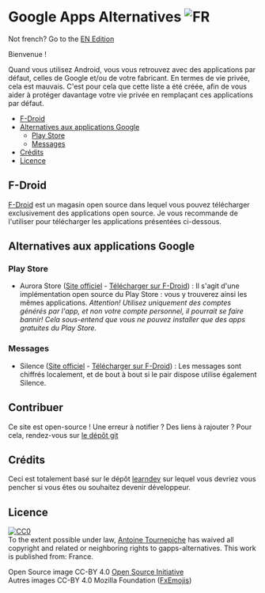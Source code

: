 # Google Apps Alternatives ![FR](https://raw.githubusercontent.com/AntoineJT/gapps-alternatives/master/medias/franceflag.png)

Not french? Go to the [EN Edition](https://antoinejt.github.io/gapps-alternatives/en)

Bienvenue !

Quand vous utilisez Android, vous vous retrouvez avec des applications par défaut, celles de Google et/ou de votre fabricant. En termes de vie privée, cela est mauvais.
C'est pour cela que cette liste a été créée, afin de vous aider à protéger davantage votre vie privée en remplaçant ces applications par défaut.

- [F-Droid](#f-droid)
- [Alternatives aux applications Google](#alternatives-aux-applications-google)
  - [Play Store](#play-store)
  - [Messages](#messages)
- [Crédits](#cr%C3%A9dits)
- [Licence](#licence)

## F-Droid

[F-Droid](https://f-droid.org) est un magasin open source dans lequel vous pouvez télécharger exclusivement des applications open source.
Je vous recommande de l'utiliser pour télécharger les applications présentées ci-dessous.

## Alternatives aux applications Google

### Play Store

* Aurora Store ([Site officiel](https://auroraoss.com/) - [Télécharger sur F-Droid](https://f-droid.org/app/com.aurora.store)) : Il s'agit d'une implémentation open source du Play Store : vous y trouverez ainsi les mêmes applications. *Attention! Utilisez uniquement des comptes générés par l'app, et non votre compte personnel, il pourrait se faire bannir! Cela sous-entend que vous ne pouvez installer que des apps gratuites du Play Store.*

### Messages

* Silence ([Site officiel](https://silence.im/) - [Télécharger sur F-Droid](https://f-droid.org/packages/org.smssecure.smssecure/)) : Les messages sont chiffrés localement, et de bout à bout si le pair dispose utilise également Silence.

## Contribuer

Ce site est open-source ! Une erreur à notifier ? Des liens à rajouter ? Pour cela, rendez-vous sur [le dépôt git](https://github.com/AntoineJT/gapps-alternatives)

## Crédits

Ceci est totalement basé sur le dépôt [learndev](https://github.com/learndev-info/awesome-learning-dev-fr) sur lequel vous devriez vous pencher si vous êtes ou souhaitez devenir développeur.

## Licence

<p xmlns:dct="http://purl.org/dc/terms/" xmlns:vcard="http://www.w3.org/2001/vcard-rdf/3.0#">
  <a rel="license"
     href="http://creativecommons.org/publicdomain/zero/1.0/">
    <img src="https://licensebuttons.net/p/zero/1.0/88x31.png" style="border-style: none;" alt="CC0" />
  </a>
  <br />
  To the extent possible under law,
  <a rel="dct:publisher"
     href="https://github.com/AntoineJT/gapps-alternatives">
    <span property="dct:title">Antoine Tournepiche</span></a>
  has waived all copyright and related or neighboring rights to
  <span property="dct:title">gapps-alternatives</span>.
This work is published from:
<span property="vcard:Country" datatype="dct:ISO3166"
      content="FR" about="https://github.com/AntoineJT/gapps-alternatives">
  France</span>.
</p>

Open Source image CC-BY 4.0 [Open Source Initiative](https://opensource.org/)<br>
Autres images CC-BY 4.0 Mozilla Foundation ([FxEmojis](https://github.com/mozilla/fxemoji))
